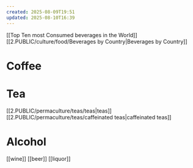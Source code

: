 ```yaml
---
created: 2025-08-09T19:51
updated: 2025-08-10T16:39
---
```

[[Top Ten most Consumed beverages in the World]]
[[2.PUBLIC/culture/food/Beverages by Country|Beverages by Country]]


# Coffee

# Tea
[[2.PUBLIC/permaculture/teas/teas|teas]]
[[2.PUBLIC/permaculture/teas/caffeinated teas|caffeinated teas]]

# Alcohol
[[wine]]
[[beer]]
[[liquor]]
# 